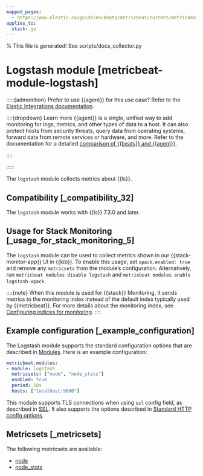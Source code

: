 ```yaml
---
mapped_pages:
  - https://www.elastic.co/guide/en/beats/metricbeat/current/metricbeat-module-logstash.html
applies_to:
  stack: ga
---
```


% This file is generated! See scripts/docs_collector.py

# Logstash module [metricbeat-module-logstash]

:::::{admonition} Prefer to use {{agent}} for this use case?
Refer to the [Elastic Integrations documentation](integration-docs://reference/logstash/index.md).

::::{dropdown} Learn more
{{agent}} is a single, unified way to add monitoring for logs, metrics, and other types of data to a host. It can also protect hosts from security threats, query data from operating systems, forward data from remote services or hardware, and more. Refer to the documentation for a detailed [comparison of {{beats}} and {{agent}}](docs-content://reference/fleet/index.md).

::::


:::::


The `logstash` module collects metrics about {{ls}}.


## Compatibility [_compatibility_32]

The `logstash` module works with {{ls}} 7.3.0 and later.


## Usage for Stack Monitoring [_usage_for_stack_monitoring_5]

The `logstash` module can be used to collect metrics shown in our {{stack-monitor-app}} UI in {{kib}}. To enable this usage, set `xpack.enabled: true` and remove any `metricsets` from the module’s configuration. Alternatively, run `metricbeat modules disable logstash` and `metricbeat modules enable logstash-xpack`.

::::{note}
When this module is used for {{stack}} Monitoring, it sends metrics to the monitoring index instead of the default index typically used by {{metricbeat}}. For more details about the monitoring index, see [Configuring indices for monitoring](docs-content://deploy-manage/monitor/monitoring-data/configuring-data-streamsindices-for-monitoring.md).
::::


## Example configuration [_example_configuration]

The Logstash module supports the standard configuration options that are described in [Modules](/reference/metricbeat/configuration-metricbeat.md). Here is an example configuration:

```yaml
metricbeat.modules:
- module: logstash
  metricsets: ["node", "node_stats"]
  enabled: true
  period: 10s
  hosts: ["localhost:9600"]
```

This module supports TLS connections when using `ssl` config field, as described in [SSL](/reference/metricbeat/configuration-ssl.md). It also supports the options described in [Standard HTTP config options](/reference/metricbeat/configuration-metricbeat.md#module-http-config-options).


## Metricsets [_metricsets]

The following metricsets are available:

* [node](/reference/metricbeat/metricbeat-metricset-logstash-node.md)
* [node_stats](/reference/metricbeat/metricbeat-metricset-logstash-node_stats.md)
